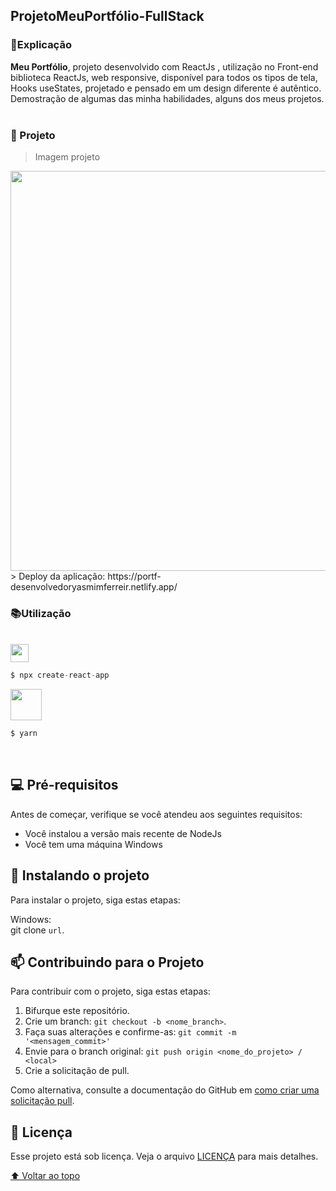 ##  ProjetoMeuPortfólio-FullStack

### 📑Explicação

****Meu Portfólio****, projeto desenvolvido com ReactJs , utilização no Front-end biblioteca ReactJs, web responsive, disponível para todos os tipos de tela,
Hooks useStates, projetado e pensado em um design diferente é autêntico.
Demostração de algumas das minha habilidades, alguns dos meus projetos.
<br>
<br>
###  🚀 Projeto 
> Imagem projeto
<img src="https://user-images.githubusercontent.com/97356148/207417596-a3b7f635-7f50-4d1b-b20d-a64c0f2c7c72.png" width="640px" >
<br>
> Deploy da aplicação: https://portf-desenvolvedoryasmimferreir.netlify.app/
<br>


###   📚Utilização
<br>

 <img src="https://user-images.githubusercontent.com/97356148/205089799-826af21f-a1e4-4bbe-aadf-9286d61de8e5.png" width="29px">

```jsx
$ npx create-react-app 
```

<img src="https://user-images.githubusercontent.com/97356148/205091241-9735cbe0-17b9-4a35-8bff-0ca8e6bc0c5d.png" width="50px">

```jsx
$ yarn 
```
<br>


## 💻 Pré-requisitos

Antes de começar, verifique se você atendeu aos seguintes requisitos:
<!---Estes são apenas requisitos de exemplo. Adicionar, duplicar ou remover conforme necessário--->
* Você instalou a versão mais recente de  NodeJs
* Você tem uma máquina Windows 

## 🚀 Instalando o projeto 

Para instalar o projeto, siga estas etapas:

Windows: <br>
git clone `url`.

## 📫 Contribuindo para o Projeto 
<!---Se o seu README for longo ou se você tiver algum processo ou etapas específicas que deseja que os contribuidores sigam, considere a criação de um arquivo CONTRIBUTING.md separado--->
Para contribuir com o projeto, siga estas etapas:

1. Bifurque este repositório.
2. Crie um branch: `git checkout -b <nome_branch>`.
3. Faça suas alterações e confirme-as: `git commit -m '<mensagem_commit>'`
4. Envie para o branch original: `git push origin <nome_do_projeto> / <local>`
5. Crie a solicitação de pull.

Como alternativa, consulte a documentação do GitHub em [como criar uma solicitação pull](https://help.github.com/en/github/collaborating-with-issues-and-pull-requests/creating-a-pull-request).



## 📝 Licença

Esse projeto está sob licença. Veja o arquivo [LICENÇA](LICENSE.md) para mais detalhes.

[⬆ Voltar ao topo](#ProjetoMeuPortfólio-FullStack)<br>
